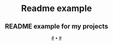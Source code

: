 <p align="center">
  <h1 align="center">Readme example</h1>
</p>
<p align="center">
  <h2 align="center">README example for my projects</h2>
</p>
<p align="center">
  <a href="#">#</a>
  •
  <a href="#">#</a>
</p>
